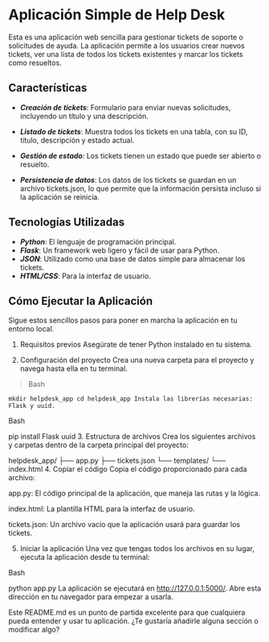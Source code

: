 # Aplicación Simple de Help Desk
Esta es una aplicación web sencilla para gestionar tickets de soporte o solicitudes de ayuda. La aplicación permite a los usuarios crear nuevos tickets, ver una lista de todos los tickets existentes y marcar los tickets como resueltos.

## Características
* ***Creación de tickets***: Formulario para enviar nuevas solicitudes, incluyendo un título y una descripción.
* ***Listado de tickets***: Muestra todos los tickets en una tabla, con su ID, título, descripción y estado actual.
* ***Gestión de estado***: Los tickets tienen un estado que puede ser abierto o resuelto.

* ***Persistencia de datos***: Los datos de los tickets se guardan en un archivo tickets.json, lo que permite que la información persista incluso si la aplicación se reinicia.

## Tecnologías Utilizadas
* ***Python***: El lenguaje de programación principal.
* ***Flask***: Un framework web ligero y fácil de usar para Python.
* ***JSON***: Utilizado como una base de datos simple para almacenar los tickets.
* ***HTML/CSS***: Para la interfaz de usuario.

## Cómo Ejecutar la Aplicación
Sigue estos sencillos pasos para poner en marcha la aplicación en tu entorno local.

1. Requisitos previos
Asegúrate de tener Python instalado en tu sistema.

2. Configuración del proyecto
Crea una nueva carpeta para el proyecto y navega hasta ella en tu terminal.

> Bash

``
mkdir helpdesk_app
cd helpdesk_app
Instala las librerías necesarias: Flask y uuid.
``

Bash

pip install Flask uuid
3. Estructura de archivos
Crea los siguientes archivos y carpetas dentro de la carpeta principal del proyecto:

helpdesk_app/
├── app.py
├── tickets.json
└── templates/
    └── index.html
4. Copiar el código
Copia el código proporcionado para cada archivo:

app.py: El código principal de la aplicación, que maneja las rutas y la lógica.

index.html: La plantilla HTML para la interfaz de usuario.

tickets.json: Un archivo vacío que la aplicación usará para guardar los tickets.

5. Iniciar la aplicación
Una vez que tengas todos los archivos en su lugar, ejecuta la aplicación desde tu terminal:

Bash

python app.py
La aplicación se ejecutará en http://127.0.0.1:5000/. Abre esta dirección en tu navegador para empezar a usarla.

Este README.md es un punto de partida excelente para que cualquiera pueda entender y usar tu aplicación. ¿Te gustaría añadirle alguna sección o modificar algo?


